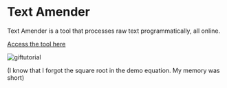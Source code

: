 # Text Amender

Text Amender is a tool that processes raw text
programmatically, all online.

[Access the tool here](https://icprplshelp.github.io/text-amender/)

![giftutorial](https://user-images.githubusercontent.com/93059453/198783245-acd956bf-1071-4651-a895-b5226eb0f386.gif)

(I know that I forgot the square root in the demo equation. My memory was short)
